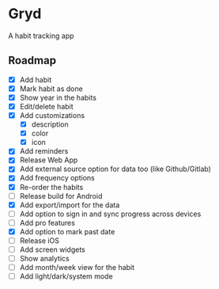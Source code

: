 # Gryd

A habit tracking app

## Roadmap

- [x] Add habit
- [x] Mark habit as done
- [x] Show year in the habits
- [x] Edit/delete habit
- [x] Add customizations
  - [x] description
  - [x] color
  - [x] icon
- [x] Add reminders
- [x] Release Web App
- [x] Add external source option for data too (like Github/Gitlab)
- [x] Add frequency options
- [x] Re-order the habits
- [ ] Release build for Android
- [x] Add export/import for the data
- [ ] Add option to sign in and sync progress across devices
- [ ] Add pro features
- [x] Add option to mark past date
- [ ] Release iOS
- [ ] Add screen widgets
- [ ] Show analytics
- [ ] Add month/week view for the habit
- [ ] Add light/dark/system mode
